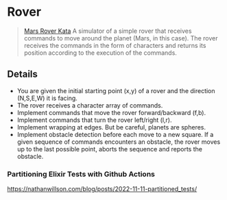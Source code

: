 # Rover

> [Mars Rover Kata](https://kata-log.rocks/mars-rover-kata) A simulator of a simple rover that receives commands to move around the planet (Mars, in this case). The rover receives the commands in the form of characters and returns its position according to the execution of the commands.

## Details

* You are given the initial starting point (x,y) of a rover and the direction (N,S,E,W) it is facing.
* The rover receives a character array of commands.
* Implement commands that move the rover forward/backward (f,b).
* Implement commands that turn the rover left/right (l,r).
* Implement wrapping at edges. But be careful, planets are spheres.
* Implement obstacle detection before each move to a new square. If a given sequence of commands encounters an obstacle, the rover moves up to the last possible point, aborts the sequence and reports the obstacle.

### Partitioning Elixir Tests with Github Actions

https://nathanwillson.com/blog/posts/2022-11-11-partitioned_tests/